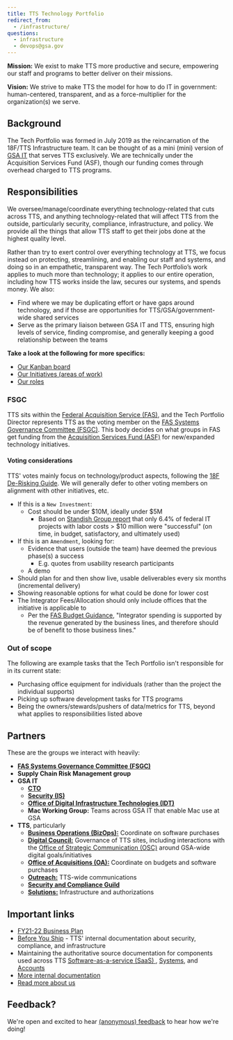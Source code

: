 ```yaml
---
title: TTS Technology Portfolio
redirect_from:
  - /infrastructure/
questions:
  - infrastructure
  - devops@gsa.gov
---
```


**Mission:** We exist to make TTS more productive and secure, empowering our staff and programs to better deliver on their missions.

**Vision:** We strive to make TTS the model for how to do IT in government: human-centered, transparent, and as a force-multiplier for the organization(s) we serve.

## Background

The Tech Portfolio was formed in July 2019 as the reincarnation of the 18F/TTS Infrastructure team. It can be thought of as a mini (mini) version of [GSA IT](https://www.gsa.gov/about-us/organization/gsa-it) that serves TTS exclusively. We are technically under the Acquisition Services Fund (ASF), though our funding comes through overhead charged to TTS programs.

## Responsibilities

We oversee/manage/coordinate everything technology-related that cuts across TTS, and anything technology-related that will affect TTS from the outside, particularly security, compliance, infrastructure, and policy. We provide all the things that allow TTS staff to get their jobs done at the highest quality level.

Rather than try to exert control over everything technology at TTS, we focus instead on protecting, streamlining, and enabling our staff and systems, and doing so in an empathetic, transparent way. The Tech Portfolio’s work applies to much more than technology; it applies to our entire operation, including how TTS works inside the law, secures our systems, and spends money. We also:

- Find where we may be duplicating effort or have gaps around technology, and if those are opportunities for TTS/GSA/government-wide shared services
- Serve as the primary liaison between GSA IT and TTS, ensuring high levels of service, finding compromise, and generally keeping a good relationship between the teams

**Take a look at the following for more specifics:**

- [Our Kanban board](https://github.com/orgs/18F/projects/11?fullscreen=true)
- [Our Initiatives (areas of work)](https://github.com/18F/tts-tech-portfolio/labels?q=i%3A)
- [Our roles](https://github.com/18F/tts-tech-portfolio/blob/master/how_we_work/roles.md#readme)

### FSGC

TTS sits within the [Federal Acquisition Service (FAS)](https://www.gsa.gov/about-us/organization/federal-acquisition-service), and the Tech Portfolio Director represents TTS as the voting member on the [FAS Systems Governance Committee (FSGC)](https://sites.google.com/a/gsa.gov/fas-systems-governance/). This body decides on what groups in FAS get funding from the [Acquisition Services Fund (ASF)](https://www.gsa.gov/reference/reports/budget-performance/annual-reports/agency-financial-report-2012/managements-discussion-and-analysis/financial-statements-analysis-and-summary/financial-results-by-major-fund-acquisition-services-fund) for new/expanded technology initiatives.

#### Voting considerations

TTS' votes mainly focus on technology/product aspects, following the [18F De-Risking Guide](https://derisking-guide.18f.gov/federal-field-guide/). We will generally defer to other voting members on alignment with other initiatives, etc.

- If this is a `New Investment`:
  - Cost should be under $10M, ideally under $5M
    - Based on [Standish Group report](https://www.brookings.edu/blog/techtank/2015/08/25/doomed-challenges-and-solutions-to-government-it-projects/) that only 6.4% of federal IT projects with labor costs > $10 million were "successful" (on time, in budget, satisfactory, and ultimately used)
- If this is an `Amendment`, looking for:
  - Evidence that users (outside the team) have deemed the previous phase(s) a success
    - E.g. quotes from usability research participants
  - A demo
- Should plan for and then show live, usable deliverables every six months (incremental delivery)
- Showing reasonable options for what could be done for lower cost
- The Integrator Fees/Allocation should only include offices that the initiative is applicable to
  - Per the [FAS Budget Guidance](https://docs.google.com/document/d/1mjX6c_dpWv23LUZZwY6TSUYeujKsSGXUls0KfiHDo5A/edit#bookmark=id.t9nyz1qly4fy), "Integrator spending is supported by the revenue generated by the business lines, and therefore should be of benefit to those business lines."

### Out of scope

The following are example tasks that the Tech Portfolio isn't responsible for in its current state:

- Purchasing office equipment for individuals (rather than the project the individual supports)
- Picking up software development tasks for TTS programs
- Being the owners/stewards/pushers of data/metrics for TTS, beyond what applies to responsibilities listed above

## Partners

These are the groups we interact with heavily:

- [**FAS Systems Governance Committee (FSGC)**](#fsgc)
- **Supply Chain Risk Management group**
- **GSA IT**
  - [**CTO**](https://tech.gsa.gov/team/)
  - [**Security (IS)**](https://insite.gsa.gov/services-and-offices/staff-offices/office-of-gsa-it/gsa-it-organizations/chief-information-security-officer-ciso)
  - [**Office of Digital Infrastructure Technologies (IDT)**](https://insite.gsa.gov/services-and-offices/staff-offices/office-of-gsa-it/gsa-it-organizations/office-of-the-deputy-cio/office-of-digital-infrastructure-technologies-idt)
  - **Mac Working Group:** Teams across GSA IT that enable Mac use at GSA
- **TTS**, particularly
  - [**Business Operations (BizOps):**]({{site.baseurl}}/bizops/) Coordinate on software purchases
  - [**Digital Council:**]({{site.baseurl}}/digital-council/) Governance of TTS sites, including interactions with the [Office of Strategic Communication (OSC)](https://www.gsa.gov/about-us/organization/office-of-strategic-communication) around GSA-wide digital goals/initiatives
  - [**Office of Acquisitions (OA):**]({{site.baseurl}}/oa/) Coordinate on budgets and software purchases
  - [**Outreach:**]({{site.baseurl}}/outreach/) TTS-wide communications
  - [**Security and Compliance Guild**](https://github.com/18F/Security-Compliance)
  - [**Solutions:**]({{site.baseurl}}/office-of-products-and-programs/) Infrastructure and authorizations

## Important links

- [FY21-22 Business Plan](https://docs.google.com/document/d/1D8NjruISqW6A9rXu6EBN28JWyHyjHjGM/edit)
- [Before You Ship](https://before-you-ship.18f.gov/) - TTS' internal documentation about security, compliance, and infrastructure
- Maintaining the authoritative source documentation for components used across TTS [Software-as-a-service (SaaS) ](https://docs.google.com/spreadsheets/d/12pfcEIEXaJTjIKex-3wnI89erIvgKf9B_XpGkDl6qsM/edit#gid=0), [Systems](https://docs.google.com/spreadsheets/d/12pfcEIEXaJTjIKex-3wnI89erIvgKf9B_XpGkDl6qsM/edit#gid=1235102795), and [Accounts](https://docs.google.com/spreadsheets/d/1DedSCiU9AsCAAVvAFZT0_Ii7AFIKlI-JNifzlpHNbDg/edit#gid=0)
- [More internal documentation](https://github.com/18F/tts-tech-portfolio/wiki/Documents-for-TTS-Tech-Porfolio)
- [Read more about us](https://github.com/18F/tts-tech-portfolio/blob/master/README.md#readme)

## Feedback?

We're open and excited to hear [(anonymous) feedback](https://docs.google.com/forms/d/e/1FAIpQLSeVEH_l46flYCCQRl351KhID77XPCw5ulsQPh0iFqfRig2hxA/viewform) to hear how we're doing!
